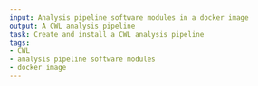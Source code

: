 ```yaml
---
input: Analysis pipeline software modules in a docker image
output: A CWL analysis pipeline
task: Create and install a CWL analysis pipeline
tags:
- CWL
- analysis pipeline software modules
- docker image
---
```

